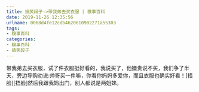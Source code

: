 ```yaml
---
title: 搞笑段子->带我弟去买衣服 | 糗事百科
date: 2019-11-26 12:35:56
urlname: 0068d4fe12cdb4620610902271a55303
tags: 
- 糗事百科
categories:
- 糗事百科
- 搞笑段子
---
```

带我弟去买衣服，试了件衣服挺好看的，我说买了，他嫌贵说不买，我们争了半天，旁边导购劝说:帅哥买一件嘛，你看你妈妈多爱你，而且衣服也确实好看！[捂脸][捂脸]然后我跟我妈出门，别人都说是两姐妹。


